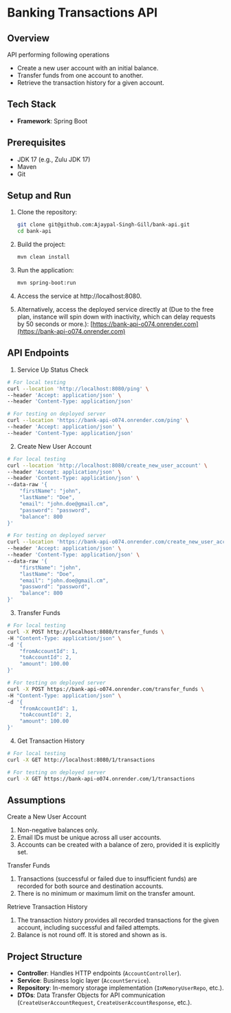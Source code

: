 # Banking Transactions API

## Overview

API performing following operations

- Create a new user account with an initial balance.
- Transfer funds from one account to another.
- Retrieve the transaction history for a given account.

## Tech Stack

- **Framework**: Spring Boot

## Prerequisites

- JDK 17 (e.g., Zulu JDK 17)
- Maven
- Git

## Setup and Run

1. Clone the repository:
   ```bash
   git clone git@github.com:Ajaypal-Singh-Gill/bank-api.git
   cd bank-api
   ```
2. Build the project:

    ```bash
    mvn clean install
    ```
3. Run the application:

    ```bash
    mvn spring-boot:run
    ```
   
4. Access the service at http://localhost:8080.
5. Alternatively, access the deployed service directly at (Due to the free plan, instance will spin down with inactivity, which can delay requests by 50 seconds or more.):
      [https://bank-api-o074.onrender.com](https://bank-api-o074.onrender.com)
   
## API Endpoints

1. Service Up Status Check

```bash
# For local testing
curl --location 'http://localhost:8080/ping' \
--header 'Accept: application/json' \
--header 'Content-Type: application/json'

# For testing on deployed server
curl --location 'https://bank-api-o074.onrender.com/ping' \
--header 'Accept: application/json' \
--header 'Content-Type: application/json'
```

2. Create New User Account

```bash
# For local testing
curl --location 'http://localhost:8080/create_new_user_account' \
--header 'Accept: application/json' \
--header 'Content-Type: application/json' \
--data-raw '{
    "firstName": "john",
    "lastName": "Doe",
    "email": "john.doe@gmail.cm",
    "password": "password",
    "balance": 800
}'

# For testing on deployed server
curl --location 'https://bank-api-o074.onrender.com/create_new_user_account' \
--header 'Accept: application/json' \
--header 'Content-Type: application/json' \
--data-raw '{
    "firstName": "john",
    "lastName": "Doe",
    "email": "john.doe@gmail.cm",
    "password": "password",
    "balance": 800
}'
```

3. Transfer Funds

```bash
# For local testing
curl -X POST http://localhost:8080/transfer_funds \
-H "Content-Type: application/json" \
-d '{
    "fromAccountId": 1,
    "toAccountId": 2,
    "amount": 100.00
}'

# For testing on deployed server
curl -X POST https://bank-api-o074.onrender.com/transfer_funds \
-H "Content-Type: application/json" \
-d '{
    "fromAccountId": 1,
    "toAccountId": 2,
    "amount": 100.00
}'
```

4. Get Transaction History

```bash
# For local testing
curl -X GET http://localhost:8080/1/transactions

# For testing on deployed server
curl -X GET https://bank-api-o074.onrender.com/1/transactions

```

## Assumptions

Create a New User Account

1. Non-negative balances only.
2. Email IDs must be unique across all user accounts.
3. Accounts can be created with a balance of zero, provided it is explicitly set.

Transfer Funds
1. Transactions (successful or failed due to insufficient funds) are recorded for both source and destination accounts.
2. There is no minimum or maximum limit on the transfer amount.

Retrieve Transaction History
1. The transaction history provides all recorded transactions for the given account, including successful and failed attempts.
2. Balance is not round off. It is stored and shown as is.

## Project Structure
- **Controller**: Handles HTTP endpoints (`AccountController`).
- **Service**: Business logic layer (`AccountService`).
- **Repository**: In-memory storage implementation (`InMemoryUserRepo`, etc.).
- **DTOs**: Data Transfer Objects for API communication (`CreateUserAccountRequest`, `CreateUserAccountResponse`, etc.).
